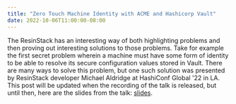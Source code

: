```yaml
---
title: "Zero Touch Machine Identity with ACME and Hashicorp Vault"
date: 2022-10-06T11:00:00-08:00
---
```


The ResinStack has an interesting way of both highlighting problems
and then proving out interesting solutions to those problems.  Take
for example the first secret problem wherein a machine must have some
form of identity to be able to resolve its secure configuration values
stored in Vault.  There are many ways to solve this problem, but one
such solution was presented by ResinStack developer Michael Aldridge
at HashiConf Global '22 in LA.  This post will be updated when the
recording of the talk is released, but until then, here are the slides
from the talk: [slides](https://docs.google.com/presentation/d/e/2PACX-1vQy7ePtH1afvWnI9iP5YH5oaWR47HjFqJHEiaLxOgvkd3rVKxJm5mlExe0lzEvCC1S1FRa3CA2BIPKX/pub?start=false&loop=false&delayms=3000).
